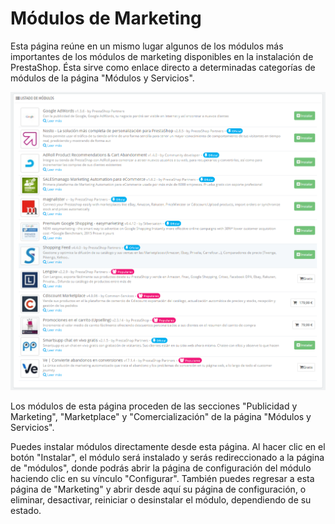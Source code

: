 # Módulos de Marketing

Esta página reúne en un mismo lugar algunos de los módulos más importantes de los módulos de marketing disponibles en la instalación de PrestaShop. Ésta sirve como enlace directo a determinadas categorías de módulos de la página "Módulos y Servicios".

![](../../../.gitbook/assets/54268554.png)

Los módulos de esta página proceden de las secciones "Publicidad y Marketing", "Marketplace" y "Comercialización" de la página "Módulos y Servicios".

Puedes instalar módulos directamente desde esta página. Al hacer clic en el botón "Instalar", el módulo será instalado y serás redireccionado a la página de "módulos", donde podrás abrir la página de configuración del módulo haciendo clic en su vínculo "Configurar". También puedes regresar a esta página de "Marketing" y abrir desde aquí su página de configuración, o eliminar, desactivar, reiniciar o desinstalar el módulo, dependiendo de su estado.
